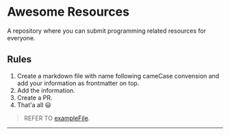 # Awesome Resources

A repository where you can submit programming related resources for everyone.

## Rules

1.  Create a markdown file with name following cameCase convension and add your information as frontmatter on top.
2.  Add the information.
3.  Create a PR.
4.  That'a all 😃

> REFER TO [exampleFile](/exampleFile.md).

---
